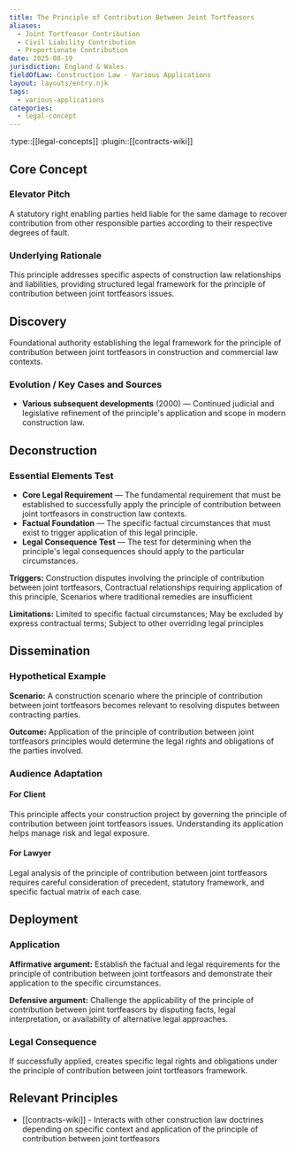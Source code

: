 ```yaml
---
title: The Principle of Contribution Between Joint Tortfeasors
aliases:
  - Joint Tortfeasor Contribution
  - Civil Liability Contribution
  - Proportionate Contribution
date: 2025-08-19
jurisdiction: England & Wales
fieldOfLaw: Construction Law - Various Applications
layout: layouts/entry.njk
tags:
  - various-applications
categories:
  - legal-concept
---
```


:type::[[legal-concepts]]
:plugin::[[contracts-wiki]]

## Core Concept

### Elevator Pitch

A statutory right enabling parties held liable for the same damage to recover contribution from other responsible parties according to their respective degrees of fault.

### Underlying Rationale

This principle addresses specific aspects of construction law relationships and liabilities, providing structured legal framework for the principle of contribution between joint tortfeasors issues.

## Discovery

Foundational authority establishing the legal framework for the principle of contribution between joint tortfeasors in construction and commercial law contexts.

### Evolution / Key Cases and Sources

- **Various subsequent developments** (2000) — Continued judicial and legislative refinement of the principle's application and scope in modern construction law.

## Deconstruction

### Essential Elements Test

- **Core Legal Requirement** — The fundamental requirement that must be established to successfully apply the principle of contribution between joint tortfeasors in construction law contexts.
- **Factual Foundation** — The specific factual circumstances that must exist to trigger application of this legal principle.
- **Legal Consequence Test** — The test for determining when the principle's legal consequences should apply to the particular circumstances.

**Triggers:** Construction disputes involving the principle of contribution between joint tortfeasors, Contractual relationships requiring application of this principle, Scenarios where traditional remedies are insufficient

**Limitations:** Limited to specific factual circumstances; May be excluded by express contractual terms; Subject to other overriding legal principles

## Dissemination

### Hypothetical Example

**Scenario:** A construction scenario where the principle of contribution between joint tortfeasors becomes relevant to resolving disputes between contracting parties.

**Outcome:** Application of the principle of contribution between joint tortfeasors principles would determine the legal rights and obligations of the parties involved.

### Audience Adaptation

#### For Client

This principle affects your construction project by governing the principle of contribution between joint tortfeasors issues. Understanding its application helps manage risk and legal exposure.

#### For Lawyer

Legal analysis of the principle of contribution between joint tortfeasors requires careful consideration of precedent, statutory framework, and specific factual matrix of each case.

## Deployment

### Application

**Affirmative argument:** Establish the factual and legal requirements for the principle of contribution between joint tortfeasors and demonstrate their application to the specific circumstances.

**Defensive argument:** Challenge the applicability of the principle of contribution between joint tortfeasors by disputing facts, legal interpretation, or availability of alternative legal approaches.

### Legal Consequence

If successfully applied, creates specific legal rights and obligations under the principle of contribution between joint tortfeasors framework.

## Relevant Principles

- [[contracts-wiki]] - Interacts with other construction law doctrines depending on specific context and application of the principle of contribution between joint tortfeasors

